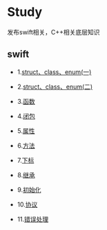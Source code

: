 # Study
发布swift相关，C++相关底层知识
## swift
- 1.[struct、class、enum(一)](https://github.com/lyp1992/Study/blob/master/Swift/Struct%20%E3%80%81Class%E3%80%81enum%20.md)  

- 2.[struct、class、enum(二)](https://github.com/lyp1992/Study/blob/master/Swift/struct%E3%80%81class%E3%80%81enum(%E4%BA%8C).md)  

- 3.[函数](https://github.com/lyp1992/Study/blob/master/Swift/%E5%87%BD%E6%95%B0.md)  

- 4.[闭包](https://github.com/lyp1992/Study/blob/master/Swift/%E9%97%AD%E5%8C%85%20.md)  

- 5.[属性](https://github.com/lyp1992/Study/blob/master/Swift/%E5%B1%9E%E6%80%A7.md)  

- 6.[方法](https://github.com/lyp1992/Study/blob/master/Swift/%E6%96%B9%E6%B3%95.md)  

- 7.[下标](https://github.com/lyp1992/Study/blob/master/Swift/%E4%B8%8B%E6%A0%87.md)  

- 8.[继承](https://github.com/lyp1992/Study/blob/master/Swift/%E7%BB%A7%E6%89%BF.md)  

- 9.[初始化](https://github.com/lyp1992/Study/blob/master/Swift/%E5%88%9D%E5%A7%8B%E5%8C%96.md)  

- 10.[协议](https://github.com/lyp1992/Study/blob/master/Swift/%E5%8D%8F%E8%AE%AE.md)  

- 11.[错误处理](https://github.com/lyp1992/Study/blob/master/Swift/%E9%94%99%E8%AF%AF%E5%A4%84%E7%90%86.md)  


